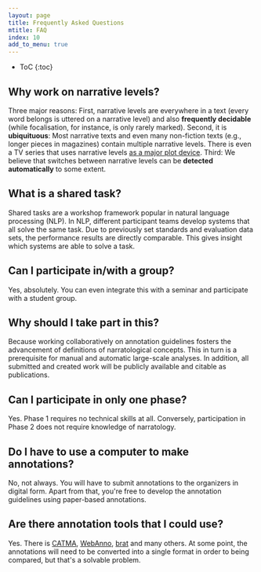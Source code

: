 ```yaml
---
layout: page
title: Frequently Asked Questions
mtitle: FAQ
index: 10
add_to_menu: true
---
```


* ToC
{:toc}


## Why work on narrative levels?
Three major reasons: First, narrative levels are everywhere in a text (every word belongs is uttered on a narrative level) and also **frequently decidable** (while focalisation, for instance, is only rarely marked). Second, it is **ubiquituous**: Most narrative texts and even many non-fiction texts (e.g., longer pieces in magazines) contain multiple narrative levels. There is even a TV series that uses narrative levels [as a major plot device](http://www.karanovic.org/courses/mca008/archives/1217). Third: We believe that switches between narrative levels can be **detected automatically** to some extent.

## What is a shared task?
Shared tasks are a workshop framework popular in natural language processing (NLP). In NLP, different participant teams develop systems that all solve the same task. Due to previously set standards and evaluation data sets, the performance results are directly comparable. This gives insight which systems are able to solve a task.

## Can I participate in/with a group?
Yes, absolutely. You can even integrate this with a seminar and participate with a student group.

## Why should I take part in this?
Because working collaboratively on annotation guidelines fosters the advancement of definitions of narratological concepts. This in turn is a prerequisite for manual and automatic large-scale analyses. In addition, all submitted and created work will be publicly available and citable as publications.

## Can I participate in only one phase?
Yes. Phase 1 requires no technical skills at all. Conversely, participation in Phase 2 does not require knowledge of narratology.

## Do I have to use a computer to make annotations?
No, not always. You will have to submit annotations to the organizers in digital form. Apart from that, you're free to develop the annotation guidelines using paper-based annotations.

## Are there annotation tools that I could use?
Yes. There is [CATMA](http://catma.de), [WebAnno](https://webanno.github.io), [brat](http://brat.nlplab.org) and many others. At some point, the annotations will need to be converted into a single format in order to being compared, but that's a solvable problem.